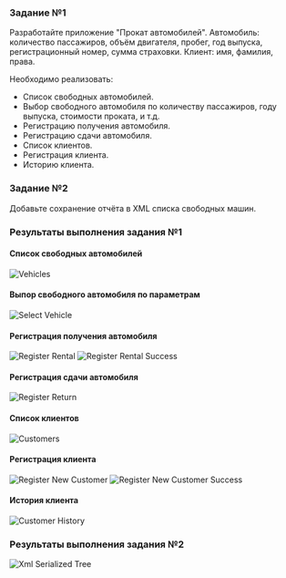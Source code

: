 ### Задание №1

Разработайте приложение "Прокат автомобилей".
Автомобиль: количество пассажиров, объём двигателя, пробег, год выпуска, регистрационный номер, сумма страховки.
Клиент: имя, фамилия, права.

Необходимо реализовать:
- Список свободных автомобилей.
- Выбор свободного автомобиля по количеству пассажиров, году выпуска, стоимости проката, и т.д.
- Регистрацию получения автомобиля.
- Регистрацию сдачи автомобиля.
- Список клиентов.
- Регистрация клиента.
- Историю клиента.

### Задание №2

Добавьте сохранение отчёта в XML списка свободных машин.

### Результаты выполнения задания №1
#### Список свободных автомобилей
![Vehicles](https://github.com/Kanyenero/dotnet-cources-2022-1/blob/master/DotNet/02-advanced/practice-01/Resources/vehicles.png?raw=true)
#### Выпор свободного автомобиля по параметрам
![Select Vehicle](https://github.com/Kanyenero/dotnet-cources-2022-1/blob/master/DotNet/02-advanced/practice-01/Resources/select_vehicle.png?raw=true)
#### Регистрация получения автомобиля
![Register Rental](https://github.com/Kanyenero/dotnet-cources-2022-1/blob/master/DotNet/02-advanced/practice-01/Resources/rental_register.png?raw=true)
![Register Rental Success](https://github.com/Kanyenero/dotnet-cources-2022-1/blob/master/DotNet/02-advanced/practice-01/Resources/rental_register_success.png?raw=true)
#### Регистрация сдачи автомобиля
![Register Return](https://github.com/Kanyenero/dotnet-cources-2022-1/blob/master/DotNet/02-advanced/practice-01/Resources/return.png?raw=true)
#### Список клиентов
![Customers](https://github.com/Kanyenero/dotnet-cources-2022-1/blob/master/DotNet/02-advanced/practice-01/Resources/customers.png?raw=true)
#### Регистрация клиента
![Register New Customer](https://github.com/Kanyenero/dotnet-cources-2022-1/blob/master/DotNet/02-advanced/practice-01/Resources/register_new_customer.png?raw=true)
![Register New Customer Success](https://github.com/Kanyenero/dotnet-cources-2022-1/blob/master/DotNet/02-advanced/practice-01/Resources/register_new_customer_success.png?raw=true)
#### История клиента
![Customer History](https://github.com/Kanyenero/dotnet-cources-2022-1/blob/master/DotNet/02-advanced/practice-01/Resources/customer_history.png?raw=true)

### Результаты выполнения задания №2
![Xml Serialized Tree](https://github.com/Kanyenero/dotnet-cources-2022-1/blob/master/DotNet/02-advanced/practice-01/Resources/xml.png?raw=true)